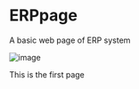 # ERPpage
A basic web page of ERP system

![image](https://github.com/Alolika-22/ERPpage/assets/76674148/bae2f6fe-1edc-493b-a65c-f0d9e8233cf7)

This is the first page 
